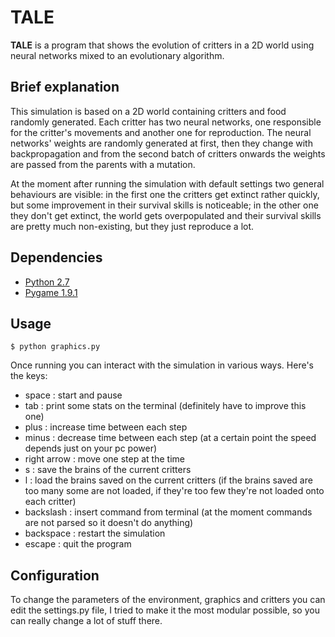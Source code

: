 TALE
======
**TALE** is a program that shows the evolution of critters in a 2D world using neural networks mixed to an evolutionary algorithm.

## Brief explanation
This simulation is based on a 2D world containing critters and food randomly generated. Each critter has two neural networks, one responsible for the critter's movements and another one for reproduction. The neural networks' weights are randomly generated at first, then they change with backpropagation and from the second batch of critters onwards the weights are passed from the parents with a mutation.

At the moment after running the simulation with default settings two general behaviours are visible: in the first one the critters get extinct rather quickly, but some improvement in their survival skills is noticeable; in the other one they don't get extinct, the world gets overpopulated and their survival skills are pretty much non-existing, but they just reproduce a lot. 

## Dependencies
- [Python 2.7](https://www.python.org/download/releases/2.7/)
- [Pygame 1.9.1](http://www.pygame.org/download.shtml)

## Usage
```
$ python graphics.py
```
Once running you can interact with the simulation in various ways. Here's the keys:
- space : start and pause
- tab : print some stats on the terminal (definitely have to improve this one)
- plus : increase time between each step
- minus : decrease time between each step (at a certain point the speed depends just on your pc power) 
- right arrow : move one step at the time
- s : save the brains of the current critters
- l : load the brains saved on the current critters (if the brains saved are too many some are not loaded, if they're too few they're not loaded onto each critter)
- backslash : insert command from terminal (at the moment commands are not parsed so it doesn't do anything)
- backspace : restart the simulation
- escape : quit the program

## Configuration
To change the parameters of the environment, graphics and critters you can edit the settings.py file, I tried to make it the most modular possible, so you can really change a lot of stuff there. 
